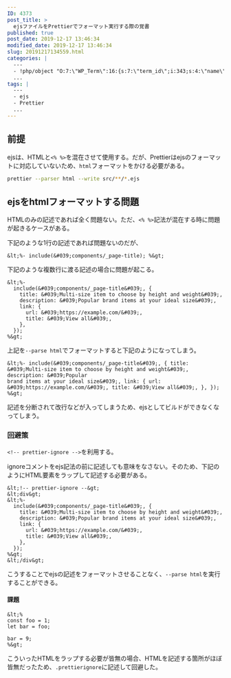 ```yaml
---
ID: 4373
post_title: >
  ejsファイルをPrettierでフォーマット実行する際の覚書
published: true
post_date: 2019-12-17 13:46:34
modified_date: 2019-12-17 13:46:34
slug: 20191217134559.html
categories: |
  ---
  - !php/object "O:7:\"WP_Term\":16:{s:7:\"term_id\";i:343;s:4:\"name\";s:6:\"\u958B\u767A\";s:4:\"slug\";s:11:\"development\";s:10:\"term_group\";i:0;s:16:\"term_taxonomy_id\";i:361;s:8:\"taxonomy\";s:8:\"category\";s:11:\"description\";s:0:\"\";s:6:\"parent\";i:0;s:5:\"count\";i:30;s:6:\"filter\";s:3:\"raw\";s:6:\"cat_ID\";i:343;s:14:\"category_count\";i:30;s:20:\"category_description\";s:0:\"\";s:8:\"cat_name\";s:6:\"\u958B\u767A\";s:17:\"category_nicename\";s:11:\"development\";s:15:\"category_parent\";i:0;}"
  ...
tags: |
  ---
  - ejs
  - Prettier
  ...
---
```

## 前提

ejsは、HTMLと`<% %>`を混在させて使用する。だが、Prettierはejsのフォーマットに対応していないため、`html`フォーマットをかける必要がある。

```bash
prettier --parser html --write src/**/*.ejs
```

## ejsをhtmlフォーマットする問題

HTMLのみの記述であれば全く問題ない。ただ、`<% %>`記法が混在する時に問題が起きるケースがある。

下記のような1行の記述であれば問題ないのだが、

```ejs
&lt;%- include(&#039;components/_page-title); %&gt;
```

下記のような複数行に渡る記述の場合に問題が起こる。

```ejs
&lt;%- 
  include(&#039;components/_page-title&#039;, {
    title: &#039;Multi-size item to choose by height and weight&#039;,
    description: &#039;Popular brand items at your ideal size&#039;,
    link: {
      url: &#039;https://example.com/&#039;,
      title: &#039;View all&#039;,
    },
  });
%&gt;
```

上記を`--parse html`でフォーマットすると下記のようになってしまう。

```ejs
&lt;%- include(&#039;components/_page-title&#039;, { title: &#039;Multi-size item to choose by height and weight&#039;, description: &#039;Popular
brand items at your ideal size&#039;, link: { url: &#039;https://example.com/&#039;, title: &#039;View all&#039;, }, }); %&gt;
```

記述を分断されて改行などが入ってしまうため、ejsとしてビルドができなくなってしまう。


### 回避策

`<!-- prettier-ignore -->`を利用する。

ignoreコメントをejs記法の前に記述しても意味をなさない。そのため、下記のようにHTML要素をラップして記述する必要がある。


```ejs
&lt;!-- prettier-ignore --&gt;
&lt;div&gt;
&lt;%- 
  include(&#039;components/_page-title&#039;, {
    title: &#039;Multi-size item to choose by height and weight&#039;,
    description: &#039;Popular brand items at your ideal size&#039;,
    link: {
      url: &#039;https://example.com/&#039;,
      title: &#039;View all&#039;,
    },
  });
%&gt;
&lt;/div&gt;
```

こうすることでejsの記述をフォーマットさせることなく、`--parse html`を実行することができる。

#### 課題

```ejs
&lt;%
const foo = 1;
let bar = foo;

bar = 9;
%&gt;
```

こういったHTMLをラップする必要が皆無の場合、HTMLを記述する箇所がほぼ皆無だったため、`.prettierignore`に記述して回避した。